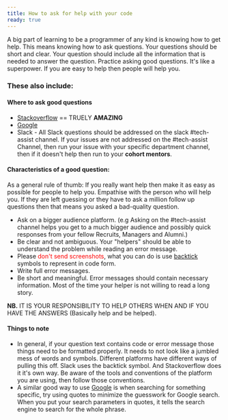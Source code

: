 ```yaml
---
title: How to ask for help with your code
ready: true
---
```


A big part of learning to be a programmer of any kind is knowing how to get help. This means knowing how to ask questions. Your questions should be short and clear. Your question should include all the information that is needed to answer the question. Practice asking good questions. It's like a superpower. If you are easy to help then people will help you.

### These also include:

#### Where to ask good questions

 - [Stackoverflow](https://stackoverflow.com/help/how-to-ask) == TRUELY **AMAZING**
 - [Google](https://www.google.com)
 - Slack - All Slack questions should be addressed on the slack #tech-assist channel. If your issues are not addressed on the #tech-assist Channel, then run your issue with your specific department channel, then if it doesn't help then run to your **cohort mentors**.

#### Characteristics of a good question:

As a general rule of thumb: If you really want help then make it as easy as possible for people to help you. Empathise with the person who will help you. If they are left guessing or they have to ask a million follow up questions then that means you asked a bad-quality question.

 - Ask on a bigger audience platform. (e.g Asking on the #tech-assist channel helps you get to a much bigger audience and possibly quick responses from your fellow Recruits, Managers and Alumni.)
 - Be clear and not ambiguous. Your "helpers" should be able to understand the problem while reading an error message.
 - Please <span style="color:red">don't send screenshots</span>, what you can do is use [backtick](https://slack.com/intl/en-za/help/articles/202288908-format-your-messages) symbols to represent in code form.
 - Write full error messages.
 - Be short and meaningful. Error messages should contain necessary information. Most of the time your helper is not willing to read a long story.

 **NB.** IT IS YOUR RESPONSIBILITY TO HELP OTHERS WHEN AND IF YOU HAVE THE ANSWERS (Basically help and be helped).
#### Things to note

- In general, if your question text contains code or error message those things need to be formatted properly. It needs to not look like a jumbled mess of words and symbols. Different platforms have different ways of pulling this off. Slack uses the backtick symbol. And Stackoverflow does it it's own way. Be aware of the tools and conventions of the platform you are using, then follow those conventions.
- A similar good way to use [Google](https://www.google.com) is when searching for something specific, try using quotes to minimize the guesswork for Google search. When you put your search parameters in quotes, it tells the search engine to search for the whole phrase.
